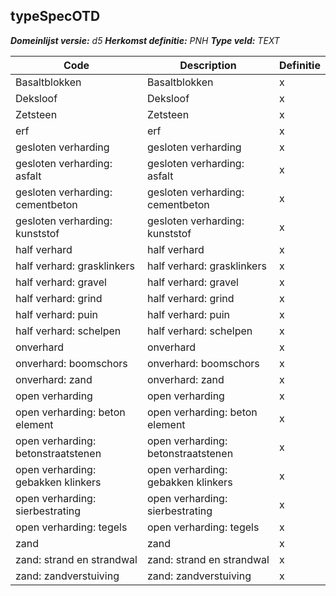 ﻿## typeSpecOTD

*__Domeinlijst versie:__ d5*
*__Herkomst definitie:__ PNH*
*__Type veld:__ TEXT*

|__Code__ |__Description__ |__Definitie__	|
|	---	|	---	|   ---	| 
| Basaltblokken | Basaltblokken | x |
| Deksloof | Deksloof | x |
| Zetsteen | Zetsteen | x |
| erf | erf | x |
| gesloten verharding | gesloten verharding | x |
| gesloten verharding: asfalt | gesloten verharding: asfalt | x |
| gesloten verharding: cementbeton | gesloten verharding: cementbeton | x |
| gesloten verharding: kunststof | gesloten verharding: kunststof | x |
| half verhard | half verhard | x |
| half verhard: grasklinkers | half verhard: grasklinkers | x |
| half verhard: gravel | half verhard: gravel | x |
| half verhard: grind | half verhard: grind | x |
| half verhard: puin | half verhard: puin | x |
| half verhard: schelpen | half verhard: schelpen | x |
| onverhard | onverhard | x |
| onverhard: boomschors | onverhard: boomschors | x |
| onverhard: zand | onverhard: zand | x |
| open verharding | open verharding | x |
| open verharding: beton element | open verharding: beton element | x |
| open verharding: betonstraatstenen | open verharding: betonstraatstenen | x |
| open verharding: gebakken klinkers | open verharding: gebakken klinkers | x |
| open verharding: sierbestrating | open verharding: sierbestrating | x |
| open verharding: tegels | open verharding: tegels | x |
| zand | zand | x |
| zand: strand en strandwal | zand: strand en strandwal | x |
| zand: zandverstuiving | zand: zandverstuiving | x |
